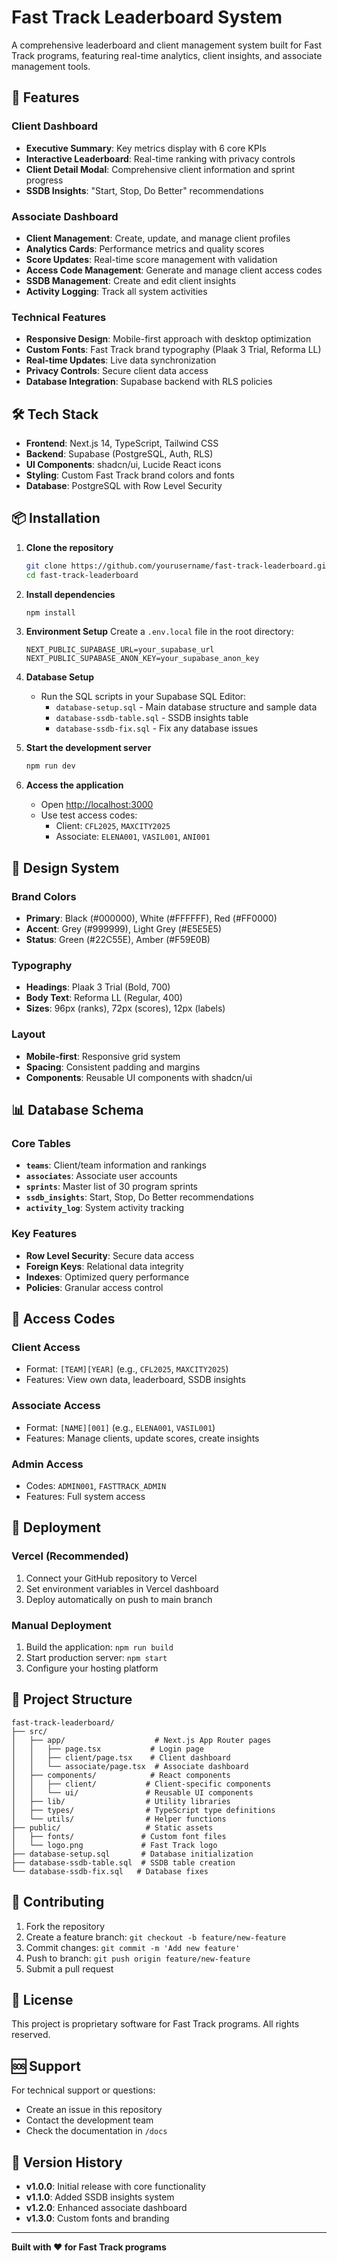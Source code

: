 # Fast Track Leaderboard System

A comprehensive leaderboard and client management system built for Fast Track programs, featuring real-time analytics, client insights, and associate management tools.

## 🚀 Features

### **Client Dashboard**
- **Executive Summary**: Key metrics display with 6 core KPIs
- **Interactive Leaderboard**: Real-time ranking with privacy controls
- **Client Detail Modal**: Comprehensive client information and sprint progress
- **SSDB Insights**: "Start, Stop, Do Better" recommendations

### **Associate Dashboard**
- **Client Management**: Create, update, and manage client profiles
- **Analytics Cards**: Performance metrics and quality scores
- **Score Updates**: Real-time score management with validation
- **Access Code Management**: Generate and manage client access codes
- **SSDB Management**: Create and edit client insights
- **Activity Logging**: Track all system activities

### **Technical Features**
- **Responsive Design**: Mobile-first approach with desktop optimization
- **Custom Fonts**: Fast Track brand typography (Plaak 3 Trial, Reforma LL)
- **Real-time Updates**: Live data synchronization
- **Privacy Controls**: Secure client data access
- **Database Integration**: Supabase backend with RLS policies

## 🛠️ Tech Stack

- **Frontend**: Next.js 14, TypeScript, Tailwind CSS
- **Backend**: Supabase (PostgreSQL, Auth, RLS)
- **UI Components**: shadcn/ui, Lucide React icons
- **Styling**: Custom Fast Track brand colors and fonts
- **Database**: PostgreSQL with Row Level Security

## 📦 Installation

1. **Clone the repository**
   ```bash
   git clone https://github.com/yourusername/fast-track-leaderboard.git
   cd fast-track-leaderboard
   ```

2. **Install dependencies**
   ```bash
   npm install
   ```

3. **Environment Setup**
   Create a `.env.local` file in the root directory:
   ```env
   NEXT_PUBLIC_SUPABASE_URL=your_supabase_url
   NEXT_PUBLIC_SUPABASE_ANON_KEY=your_supabase_anon_key
   ```

4. **Database Setup**
   - Run the SQL scripts in your Supabase SQL Editor:
     - `database-setup.sql` - Main database structure and sample data
     - `database-ssdb-table.sql` - SSDB insights table
     - `database-ssdb-fix.sql` - Fix any database issues

5. **Start the development server**
   ```bash
   npm run dev
   ```

6. **Access the application**
   - Open [http://localhost:3000](http://localhost:3000)
   - Use test access codes:
     - Client: `CFL2025`, `MAXCITY2025`
     - Associate: `ELENA001`, `VASIL001`, `ANI001`

## 🎨 Design System

### **Brand Colors**
- **Primary**: Black (#000000), White (#FFFFFF), Red (#FF0000)
- **Accent**: Grey (#999999), Light Grey (#E5E5E5)
- **Status**: Green (#22C55E), Amber (#F59E0B)

### **Typography**
- **Headings**: Plaak 3 Trial (Bold, 700)
- **Body Text**: Reforma LL (Regular, 400)
- **Sizes**: 96px (ranks), 72px (scores), 12px (labels)

### **Layout**
- **Mobile-first**: Responsive grid system
- **Spacing**: Consistent padding and margins
- **Components**: Reusable UI components with shadcn/ui

## 📊 Database Schema

### **Core Tables**
- **`teams`**: Client/team information and rankings
- **`associates`**: Associate user accounts
- **`sprints`**: Master list of 30 program sprints
- **`ssdb_insights`**: Start, Stop, Do Better recommendations
- **`activity_log`**: System activity tracking

### **Key Features**
- **Row Level Security**: Secure data access
- **Foreign Keys**: Relational data integrity
- **Indexes**: Optimized query performance
- **Policies**: Granular access control

## 🔐 Access Codes

### **Client Access**
- Format: `[TEAM][YEAR]` (e.g., `CFL2025`, `MAXCITY2025`)
- Features: View own data, leaderboard, SSDB insights

### **Associate Access**
- Format: `[NAME][001]` (e.g., `ELENA001`, `VASIL001`)
- Features: Manage clients, update scores, create insights

### **Admin Access**
- Codes: `ADMIN001`, `FASTTRACK_ADMIN`
- Features: Full system access

## 🚀 Deployment

### **Vercel (Recommended)**
1. Connect your GitHub repository to Vercel
2. Set environment variables in Vercel dashboard
3. Deploy automatically on push to main branch

### **Manual Deployment**
1. Build the application: `npm run build`
2. Start production server: `npm start`
3. Configure your hosting platform

## 📁 Project Structure

```
fast-track-leaderboard/
├── src/
│   ├── app/                    # Next.js App Router pages
│   │   ├── page.tsx           # Login page
│   │   ├── client/page.tsx    # Client dashboard
│   │   └── associate/page.tsx  # Associate dashboard
│   ├── components/            # React components
│   │   ├── client/           # Client-specific components
│   │   └── ui/               # Reusable UI components
│   ├── lib/                  # Utility libraries
│   ├── types/                # TypeScript type definitions
│   └── utils/                # Helper functions
├── public/                   # Static assets
│   ├── fonts/               # Custom font files
│   └── logo.png             # Fast Track logo
├── database-setup.sql       # Database initialization
├── database-ssdb-table.sql  # SSDB table creation
└── database-ssdb-fix.sql   # Database fixes
```

## 🤝 Contributing

1. Fork the repository
2. Create a feature branch: `git checkout -b feature/new-feature`
3. Commit changes: `git commit -m 'Add new feature'`
4. Push to branch: `git push origin feature/new-feature`
5. Submit a pull request

## 📝 License

This project is proprietary software for Fast Track programs. All rights reserved.

## 🆘 Support

For technical support or questions:
- Create an issue in this repository
- Contact the development team
- Check the documentation in `/docs`

## 🔄 Version History

- **v1.0.0**: Initial release with core functionality
- **v1.1.0**: Added SSDB insights system
- **v1.2.0**: Enhanced associate dashboard
- **v1.3.0**: Custom fonts and branding

---

**Built with ❤️ for Fast Track programs**